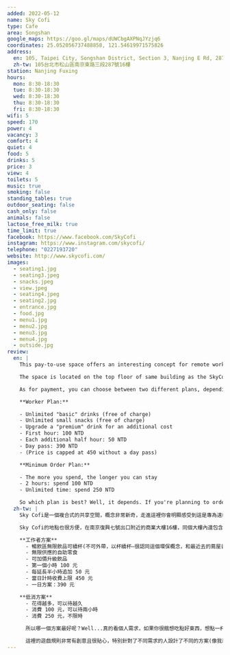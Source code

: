 ```yaml
---
added: 2022-05-12
name: Sky Cofi
type: Cafe
area: Songshan
google_maps: https://goo.gl/maps/dUWCbgAXPNqJYzjq6
coordinates: 25.052056737488858, 121.54619971575826
address:
  en: 105, Taipei City, Songshan District, Section 3, Nanjing E Rd, 287號16樓
  zh-tw: 105台北市松山區南京東路三段287號16樓
station: Nanjing Fuxing
hours:
  mon: 8:30-18:30
  tue: 8:30-18:30
  wed: 8:30-18:30
  thu: 8:30-18:30
  fri: 8:30-18:30
wifi: 5
speed: 170
power: 4
vacancy: 3
comfort: 4
quiet: 4
food: 5
drinks: 5
price: 3
view: 4
toilets: 5
music: true
smoking: false
standing_tables: true
outdoor_seating: false
cash_only: false
animals: false
lactose_free_milk: true
time_limit: true
facebook: https://www.facebook.com/SkyCofi
instagram: https://www.instagram.com/skycofi/
telephone: "0227193720"
website: http://www.skycofi.com/
images:
  - seating1.jpg
  - seating3.jpeg
  - snacks.jpeg
  - view.jpeg
  - seating4.jpeg
  - seating2.jpg
  - entrance.jpg
  - food.jpg
  - menu1.jpg
  - menu2.jpg
  - menu3.jpg
  - menu4.jpg
  - outside.jpg
review:
  en: |
    This pay-to-use space offers an interesting concept for remote workers and digital nomads. It is a combination of both a cafe and a coworking space, offering two different types of plans, depending on what you need (more on that later). With plenty of seating choices, a large menu for both food and drink, fast wifi, and power outlets, it pretty much as everything you'd need. Another bonus worth mentioning is that they allow you to bring your own food!

    The space is located on the top floor of same building as the SkyCo coworking space (16F). It's quite large, but not huge, so you might want to arrive early to grab one of the popular counter seats facing the windows. There are also standing tables and plenty of small tables. The menu selection is quite impressive, with lots of drinks and food. The panini sandwich and toast were both well made, really tasty, and not too expensive either.

    As for payment, you can choose between two different plans, depending on what you prefer:

    **Worker Plan:**

    - Unlimited "basic" drinks (free of charge)
    - Unlimited small snacks (free of charge)
    - Upgrade a "premium" drink for an additional cost
    - First hour: 100 NTD
    - Each additional half hour: 50 NTD
    - Day pass: 390 NTD
    - (Price is capped at 450 without a day pass)

    **Minimum Order Plan:**

    - The more you spend, the longer you can stay
    - 2 hours: spend 100 NTD
    - Unlimited time: spend 250 NTD

    So which plan is best? Well, it depends. If you're planning to order a drink and food (sandwich) then the "Minimum Order Plan" is probably best since you will likely spend at least 250 NTD, which lets you stay the whole day. However, if you only want drinks (or plan to bring your own food), then the worker plan is probably best. I would say the conceptive is quite creative and great for catering to different peoples' needs. However, it does feel a little complicated at first. 
  zh-tw: |
    Sky Cofi是一個複合式的共享空間，概念非常新奇，走進這裡你會明顯感受到這是專為遠端和游牧工作者打造的空間，充滿著巧思，不過實際上這裡也提供了咖啡店的功能，根據不同的工作需求可以選擇不同方案 (下面會再說明)，這裡真的名副其實的準備了「everything you need」。因為屬性也包含咖啡店，Sky Cofi提供了非常完整的餐點和咖啡菜單(意味著來這裡不用擔心要去哪裡覓食)，而工作者需要的高速Wifi、好用的插座、不同的座位類型也都在清單上了，就算是已經走遍各種共享空間的我們，也很難再挑剔些什麼，尤其是當Sky Cofi居然還大方讓你帶外食進來吃的時候，真的，已經好到無話可說了。

    Sky Cofi的地點也很方便，在南京復興七號出口附近的商業大樓16樓，同個大樓內還包含幾層的 SkyCo 共享辦公室，Sky Cofi 和 SkyCo 有合作關係，未來也可能會推出互惠計畫，讓使用Sky Cofi的人也能借用 SkyCo的部分設施(未定)，唯一美中不足的地方可能是這裡雖然很開闊，但整體空間並不算是非常大，因為在很方便的地點，平日似乎經常性六七成滿，想要坐在窗前的吧檯位需要早點到。而除了總是熱門的窗邊位置外，他們也有一些可以站著工作的高腳桌以及其他的個人坐位。最後再補充一下餐飲的部分，Sky Cofi 在這點上真的很用心，我們點了帕里尼三明治和烤土司，兩項都是真的很美味，價格也非常實惠，對於還滿在意早餐的工作者來說，來Sky Cofi還能節省早上另外覓食的時間，非常棒！

    **工作者方案**
      - 暢飲區無限飲品可續杯(不可外帶，以杯續杯—很認同這個環保概念，和最近去的蔦屋書店使用一次性杯具相比，這個概念除了應該是成本考量，也很環保）
      - 無限供應的自助零食
      - 可加價升級飲品
      - 第一個小時 100 元
      - 每延長半小時追加 50 元
      - 當日計時收費上限 450 元
      - 一日方案：390 元

    **低消方案**
      - 花得越多，可以待越久
      - 消費 100 元，可以待兩小時
      - 消費 250 元，不限時

      所以哪一個方案最好呢？Well...真的看個人需求，如果你很餓想吃點好東西，想點一杯飲料和三明治或吐司當早餐的話，那「低消方案」可能最適合你，因為這一套餐點滿容易超過250的，這樣就夠待整天了，缺點是沒有自助吧的零食可以拿。但如果你工作時飲料零食不離身又計畫自己帶食物來(或是剛好是個小胃、吃飽了才來)，那工作者方案就是為你量身打造的。

      這裡的遊戲規則非常有創意且很貼心，特別針對了不同需求的人設計了不同的方案(像我就會毫不猶豫選擇烤花生吐司，用低消方案最完美)，當然，有很多選擇的時候，一開始就可能有點難上手。在這裡店長提供了簡單的方式來評估：如果預計待滿四小時(我猜還有一個條件是不太在意餐點)，可以大方選擇工作者方案，預計待低於四個小時則可以依照個人需求以小時計或低消折抵，大家可以參考看看。
---
```

